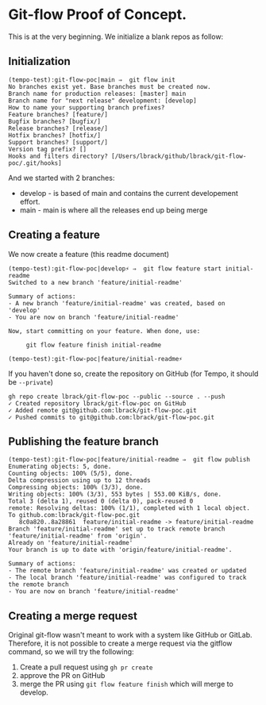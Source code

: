# Git-flow Proof of Concept.

This is at the very beginning. We initialize a blank repos as follow:

## Initialization

```shell
(tempo-test):git-flow-poc|main ⇒  git flow init        
No branches exist yet. Base branches must be created now.
Branch name for production releases: [master] main
Branch name for "next release" development: [develop] 
How to name your supporting branch prefixes?
Feature branches? [feature/] 
Bugfix branches? [bugfix/] 
Release branches? [release/] 
Hotfix branches? [hotfix/] 
Support branches? [support/] 
Version tag prefix? [] 
Hooks and filters directory? [/Users/lbrack/github/lbrack/git-flow-poc/.git/hooks] 
```

And we started with 2 branches:

* develop - is based of main and contains the current developement effort. 
* main - main is where all the releases end up being merge

## Creating a feature

We now create a feature (this readme document)

```shell
(tempo-test):git-flow-poc|develop⚡ ⇒  git flow feature start initial-readme               
Switched to a new branch 'feature/initial-readme'

Summary of actions:
- A new branch 'feature/initial-readme' was created, based on 'develop'
- You are now on branch 'feature/initial-readme'

Now, start committing on your feature. When done, use:

     git flow feature finish initial-readme

(tempo-test):git-flow-poc|feature/initial-readme⚡
```

If you haven't done so, create the repository on GitHub (for Tempo, it should be 
``--private``)

```shell
gh repo create lbrack/git-flow-poc --public --source . --push
✓ Created repository lbrack/git-flow-poc on GitHub
✓ Added remote git@github.com:lbrack/git-flow-poc.git
✓ Pushed commits to git@github.com:lbrack/git-flow-poc.git
```

## Publishing the feature branch


```shell
(tempo-test):git-flow-poc|feature/initial-readme ⇒  git flow publish                    
Enumerating objects: 5, done.
Counting objects: 100% (5/5), done.
Delta compression using up to 12 threads
Compressing objects: 100% (3/3), done.
Writing objects: 100% (3/3), 553 bytes | 553.00 KiB/s, done.
Total 3 (delta 1), reused 0 (delta 0), pack-reused 0
remote: Resolving deltas: 100% (1/1), completed with 1 local object.
To github.com:lbrack/git-flow-poc.git
   8c0a820..8a28861  feature/initial-readme -> feature/initial-readme
Branch 'feature/initial-readme' set up to track remote branch 'feature/initial-readme' from 'origin'.
Already on 'feature/initial-readme'
Your branch is up to date with 'origin/feature/initial-readme'.

Summary of actions:
- The remote branch 'feature/initial-readme' was created or updated
- The local branch 'feature/initial-readme' was configured to track the remote branch
- You are now on branch 'feature/initial-readme'

```

## Creating a merge request

Original git-flow wasn't meant to work with a system like GitHub or GitLab. 
Therefore, it is not possible to create a merge request via the gitflow command,
so we will try the following:

1. Create a pull request using ``gh pr create``
2. approve the PR on GitHub
3. merge the PR using ``git flow feature finish`` which will merge to develop.




